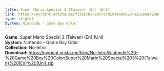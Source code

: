 ```yaml
---
title: Super Mario Special 3 (Taiwan) (En) (Unl)
link: https://myrient.erista.me/files/No-Intro/Nintendo%20-%20Game%20Boy%20Color/Super%20Mario%20Special%203%20(Taiwan)%20(En)%20(Unl).zip
type: single1
System: Nintendo - Game Boy Color
---
```

<b>Game:</b> Super Mario Special 3 (Taiwan) (En) (Unl)<br>
<b>System:</b> Nintendo - Game Boy Color<br>
<b>Collection:</b> No-Intro<br>
<b>Download:</b> https://myrient.erista.me/files/No-Intro/Nintendo%20-%20Game%20Boy%20Color/Super%20Mario%20Special%203%20(Taiwan)%20(En)%20(Unl).zip
